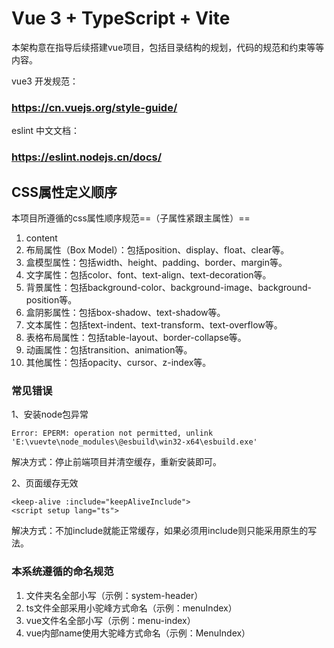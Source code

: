 # Vue 3 + TypeScript + Vite

本架构意在指导后续搭建vue项目，包括目录结构的规划，代码的规范和约束等等内容。

vue3 开发规范：

### https://cn.vuejs.org/style-guide/

eslint 中文文档：
### https://eslint.nodejs.cn/docs/


## CSS属性定义顺序
本项目所遵循的css属性顺序规范==（子属性紧跟主属性）==

1. content
2. 布局属性（Box Model）：包括position、display、float、clear等。
3. 盒模型属性：包括width、height、padding、border、margin等。
4. 文字属性：包括color、font、text-align、text-decoration等。
5. 背景属性：包括background-color、background-image、background-position等。
6. 盒阴影属性：包括box-shadow、text-shadow等。
7. 文本属性：包括text-indent、text-transform、text-overflow等。
8. 表格布局属性：包括table-layout、border-collapse等。
9. 动画属性：包括transition、animation等。
10. 其他属性：包括opacity、cursor、z-index等。

### 常见错误

1、安装node包异常

```
Error: EPERM: operation not permitted, unlink 'E:\vuevte\node_modules\@esbuild\win32-x64\esbuild.exe'
```

解决方式：停止前端项目并清空缓存，重新安装即可。

2、页面缓存无效
```
<keep-alive :include="keepAliveInclude">
<script setup lang="ts">
```
解决方式：不加include就能正常缓存，如果必须用include则只能采用原生的写法。

### 本系统遵循的命名规范
1. 文件夹名全部小写（示例：system-header）
2. ts文件全部采用小驼峰方式命名（示例：menuIndex）
3. vue文件名全部小写（示例：menu-index）
4. vue内部name使用大驼峰方式命名（示例：MenuIndex）